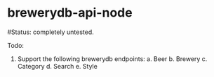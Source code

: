 brewerydb-api-node
==================

#Status: completely untested.

Todo:
1. Support the following brewerydb endpoints:
    a. Beer
    b. Brewery
    c. Category
    d. Search
    e. Style

